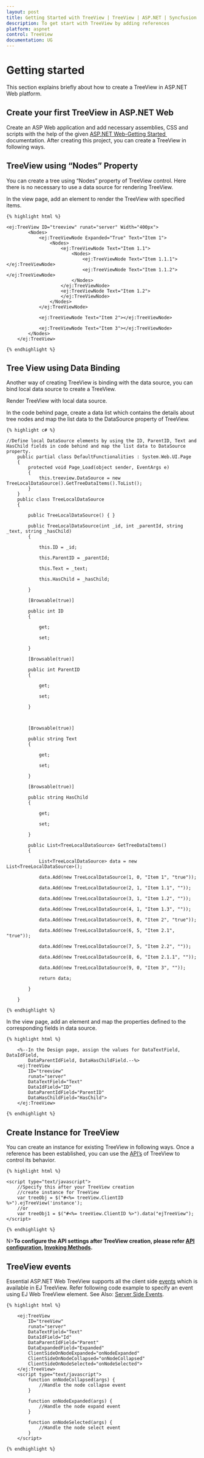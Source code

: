 ```yaml
---
layout: post
title: Getting Started with TreeView | TreeView | ASP.NET | Syncfusion
description: To get start with TreeView by adding references
platform: aspnet
control: TreeView
documentation: UG
---
```


# Getting started
	
This section explains briefly about how to create a TreeView in ASP.NET Web platform.

## Create your first TreeView in ASP.NET Web

Create an ASP Web application and add necessary assemblies, CSS and scripts with the help of the given [ASP.NET Web-Getting Started ](http://help.syncfusion.com/aspnet/getting-started#) documentation. After creating this project, you can create a TreeView in following ways.

## TreeView using “Nodes” Property

You can create a tree using “Nodes” property of TreeView control. Here there is no necessary to use a data source for rendering TreeView.

In the view page, add an element to render the TreeView with specified items.
    
    {% highlight html %}
    
    <ej:TreeView ID="treeview" runat="server" Width="400px">
            <Nodes>
                <ej:TreeViewNode Expanded="True" Text="Item 1">
                    <Nodes>
                        <ej:TreeViewNode Text="Item 1.1">
                            <Nodes>
                                <ej:TreeViewNode Text="Item 1.1.1"></ej:TreeViewNode>
                                <ej:TreeViewNode Text="Item 1.1.2"></ej:TreeViewNode>
                            </Nodes>
                        </ej:TreeViewNode>
                        <ej:TreeViewNode Text="Item 1.2">
                        </ej:TreeViewNode>
                    </Nodes>
                </ej:TreeViewNode>
    
                <ej:TreeViewNode Text="Item 2"></ej:TreeViewNode>
    
                <ej:TreeViewNode Text="Item 3"></ej:TreeViewNode>
            </Nodes>
        </ej:TreeView>
    
    {% endhighlight %}
    
## Tree View using Data Binding

Another way of creating TreeView is binding with the data source, you can bind local data source to create a TreeView. 

Render TreeView with local data source.

In the code behind page, create a data list which contains the details about tree nodes and map the list data to the DataSource property of TreeView.
    
    {% highlight c# %}
    
    //Define local DataSource elements by using the ID, ParentID, Text and HasChild fields in code behind and map the list data to DataSource property.
        public partial class DefaultFunctionalities : System.Web.UI.Page
        {
            protected void Page_Load(object sender, EventArgs e)
            {
                this.treeview.DataSource = new TreeLocalDataSource().GetTreeDataItems().ToList();
            }
        }
        public class TreeLocalDataSource
        {
    
            public TreeLocalDataSource() { }
    
            public TreeLocalDataSource(int _id, int _parentId, string _text, string _hasChild)
            {
    
                this.ID = _id;
    
                this.ParentID = _parentId;
    
                this.Text = _text;
    
                this.HasChild = _hasChild;
    
            }
    
            [Browsable(true)]
    
            public int ID
            {
    
                get;
    
                set;
    
            }
    
            [Browsable(true)]
    
            public int ParentID
            {
    
                get;
    
                set;
    
            }
    
    
    
            [Browsable(true)]
    
            public string Text
            {
    
                get;
    
                set;
    
            }
    
            [Browsable(true)]
    
            public string HasChild
            {
    
                get;
    
                set;
    
            }
    
            public List<TreeLocalDataSource> GetTreeDataItems()
            {
    
                List<TreeLocalDataSource> data = new List<TreeLocalDataSource>();
    
                data.Add(new TreeLocalDataSource(1, 0, "Item 1", "true"));
    
                data.Add(new TreeLocalDataSource(2, 1, "Item 1.1", ""));
    
                data.Add(new TreeLocalDataSource(3, 1, "Item 1.2", ""));
    
                data.Add(new TreeLocalDataSource(4, 1, "Item 1.3", ""));
    
                data.Add(new TreeLocalDataSource(5, 0, "Item 2", "true"));
    
                data.Add(new TreeLocalDataSource(6, 5, "Item 2.1", "true"));
    
                data.Add(new TreeLocalDataSource(7, 5, "Item 2.2", ""));
    
                data.Add(new TreeLocalDataSource(8, 6, "Item 2.1.1", ""));
    
                data.Add(new TreeLocalDataSource(9, 0, "Item 3", ""));
                
                return data;
    
            }
    
        }
        
    {% endhighlight %}
    
In the view page, add an element and map the properties defined to the corresponding fields in data source.
    
    {% highlight html %}
    
        <%--In the Design page, assign the values for DataTextField, DataIdField, 
            DataParentIdField, DataHasChildField.--%>
        <ej:TreeView
            ID="treeview"
            runat="server"
            DataTextField="Text"
            DataIdField="ID"
            DataParentIdField="ParentID"
            DataHasChildField="HasChild">
        </ej:TreeView>
        
    {% endhighlight %}

## Create Instance for TreeView

You can create an instance for existing TreeView in following ways. Once a reference has been established, you can use the [API’s](http://help.syncfusion.com/js/api/ejtreeview#) of TreeView to control its behavior.
    
    {% highlight html %}
    
    <script type="text/javascript">
        //Specify this after your TreeView creation
        //create instance for TreeView
        var treeObj = $("#<%= treeView.ClientID %>").ejTreeView('instance');
        //or
        var treeObj1 = $("#<%= treeView.ClientID %>").data("ejTreeView");
    </script>
    
    {% endhighlight %}
    
N>**To configure the API settings after TreeView creation, please refer [API configuration](http://help.syncfusion.com/js/api-configuration#), [Invoking Methods](http://help.syncfusion.com/js/invoking-methods#).** 

## TreeView events

Essential ASP.NET Web TreeView supports all the client side [events](http://help.syncfusion.com/js/api/ejtreeview#events) which is available in EJ TreeView. Refer following code example to specify an event using EJ Web TreeView element. See Also: [Server Side Events](#_Server_Side_Events).
    
    {% highlight html %}
    
        <ej:TreeView
            ID="treeView"
            runat="server"
            DataTextField="Text"
            DataIdField="Id"
            DataParentIdField="Parent"
            DataExpandedField="Expanded"
            ClientSideOnNodeExpanded="onNodeExpanded"
            ClientSideOnNodeCollapsed="onNodeCollapsed"
            ClientSideOnNodeSelected="onNodeSelected">
        </ej:TreeView>
        <script type="text/javascript">
            function onNodeCollapsed(args) {
                //Handle the node collapse event
            }
    
            function onNodeExpanded(args) {
                //Handle the node expand event
            }
    
            function onNodeSelected(args) {
                //Handle the node select event
            }
        </script>
        
    {% endhighlight %}
 